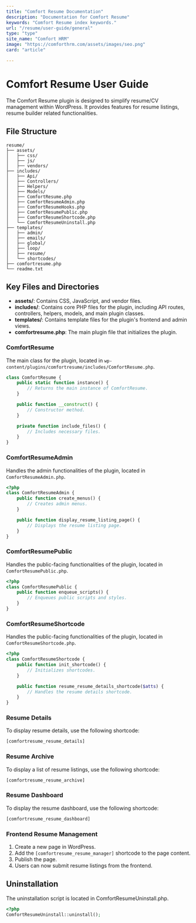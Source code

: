 ```yaml
---
title: "Comfort Resume Documentation"
description: "Documentation for Comfort Resume"
keywords: "Comfort Resume index keywords."
url: "/resume/user-guide/general"
type: "type"
site_name: "Comfort HRM"
image: "https://comforthrm.com/assets/images/seo.png"
card: "article"

---
```


# Comfort Resume User Guide

The Comfort Resume plugin is designed to simplify resume/CV management within WordPress. It provides features for resume listings, resume builder related functionalities.

## File Structure

```
resume/
├── assets/
│   ├── css/
│   ├── js/
│   ├── vendors/
├── includes/
│   ├── Api/
│   ├── Controllers/
│   ├── Helpers/
│   ├── Models/
│   ├── ComfortResume.php
│   ├── ComfortResumeAdmin.php
│   ├── ComfortResumeHooks.php
│   ├── ComfortResumePublic.php
│   ├── ComfortResumeShortcode.php
│   └── ComfortResumeUninstall.php
├── templates/
│   ├── admin/
│   ├── emails/
│   ├── global/
│   ├── loop/
│   ├── resume/
│   └── shortcodes/
├── comfortresume.php
└── readme.txt
```
## Key Files and Directories

- **assets/**: Contains CSS, JavaScript, and vendor files.
- **includes/**: Contains core PHP files for the plugin, including API routes, controllers, helpers, models, and main plugin classes.
- **templates/**: Contains template files for the plugin's frontend and admin views.
- **comfortresume.php**: The main plugin file that initializes the plugin.

### ComfortResume

The main class for the plugin, located in `wp-content/plugins/comfortresume/includes/ComfortResume.php`.

```php
class ComfortResume {
    public static function instance() {
        // Returns the main instance of ComfortResume.
    }

    public function __construct() {
        // Constructor method.
    }

    private function include_files() {
        // Includes necessary files.
    }
}
```
### ComfortResumeAdmin
Handles the admin functionalities of the plugin, located in `ComfortResumeAdmin.php`.

```php
<?php
class ComfortResumeAdmin {
    public function create_menus() {
        // Creates admin menus.
    }

    public function display_resume_listing_page() {
        // Displays the resume listing page.
    }
}
```
### ComfortResumePublic
Handles the public-facing functionalities of the plugin, located in `ComfortResumePublic.php`.

```php
<?php
class ComfortResumePublic {
    public function enqueue_scripts() {
        // Enqueues public scripts and styles.
    }
}
```
### ComfortResumeShortcode
Handles the public-facing functionalities of the plugin, located in `ComfortResumeShortcode.php`.

```php
<?php
class ComfortResumeShortcode {
    public function init_shortcode() {
        // Initializes shortcodes.
    }

    public function resume_resume_details_shortcode($atts) {
        // Handles the resume details shortcode.
    }
}
```

### Resume Details

To display resume details, use the following shortcode:

```php
[comfortresume_resume_details]
```

### Resume Archive

To display a list of resume listings, use the following shortcode:

```php
[comfortresume_resume_archive]
```

### Resume Dashboard

To display the resume dashboard, use the following shortcode:

```php
[comfortresume_resume_dashboard]
```

### Frontend Resume Management

1. Create a new page in WordPress.
2. Add the `[comfortresume_resume_manager]` shortcode to the page content.
3. Publish the page.
4. Users can now submit resume listings from the frontend.


## Uninstallation

The uninstallation script is located in ComfortResumeUninstall.php.

```php
<?php
ComfortResumeUninstall::uninstall();
```